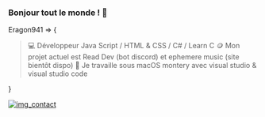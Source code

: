 ### Bonjour tout le monde ! 👋

Eragon941 => {

>   💻 Développeur Java Script / HTML & CSS / C# / Learn C
>   🪙 Mon projet actuel est Read Dev (bot discord) et ephemere music (site bientôt dispo)
>   🫧 Je travaille sous macOS montery avec visual studio & visual studio code

}

[![img_contact](./img/contact)](https://discord.gg/wuADMfvx3c)
